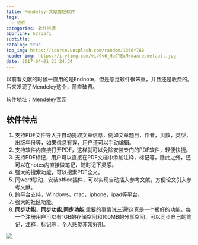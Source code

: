 ```yaml
---
title: Mendeley-文献管理软件
tags:
  - 软件
categories: 软件资源
abbrlink: 537baf1
subtitle:
catalog: true
top_img: https://source.unsplash.com/random/1366*768
header-img: https://i.ytimg.com/vi/Gv6_HuCYExM/maxresdefault.jpg
date: 2017-04-01 23:24:34
---
```

以前看文献的时候一直用的是Endnote，但是感觉软件很笨重，并且还是收费的。后来发现了Mendeley这个，简直破费。
<!-- more -->
软件地址：[Mendeley官网](https://www.mendeley.com/)

## 软件特点

1. 支持PDF文件导入并自动提取文章信息，例如文章题目，作者，页数，类型，出版年份等，如果信息有误，用户还可以手动编辑。
2. 支持软件内直接打开PDF，这样就可以免除安装专门的PDF软件，轻便快捷。
3. 支持PDF标记，用户可以直接在PDF文档中添加注释，标记等，除此之外，还可以在notes内直接做笔记，随时记下灵感。
4. 强大的搜索功能，可以搜索PDF全文。
5. 同word联动，安装office插件，可以实现自动插入参考文献，方便论文引入参考文献。
6. 跨平台支持，Windows，mac，iphone，ipad等平台。
7. 强大的社区功能。
8. **同步功能，同步功能,同步功能**,重要的事情说三遍!这真是一个极好的功能，每一个注册用户可以有1GB的存储空间和100MB的分享空间，可以同步自己的笔记，注释，标记等，个人感觉非常好用。

![](http://i.imgur.com/0iHQRGl.png)
